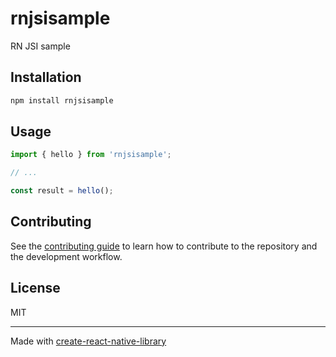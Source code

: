 # rnjsisample

RN JSI sample

## Installation

```sh
npm install rnjsisample
```

## Usage


```js
import { hello } from 'rnjsisample';

// ...

const result = hello();
```

## Contributing

See the [contributing guide](CONTRIBUTING.md) to learn how to contribute to the repository and the development workflow.

## License

MIT

---

Made with [create-react-native-library](https://github.com/callstack/react-native-builder-bob)
